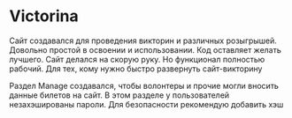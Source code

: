 # Victorina
<title>Сайт-викторина</title>
<p>Сайт создавался для проведения викторин и различных розыгрышей. Довольно простой в освоении и использовании. Код оставляет желать лучшего. Сайт делался на скорую руку. Но функционал полностью рабочий. Для тех, кому нужно быстро развернуть сайт-викторину</p>
<p>Раздел Manage создавался, чтобы волонтеры и прочие могли вносить данные билетов на сайт. В этом разделе у пользователей незахэшированы пароли. Для безопасности рекомендую добавить хэш</p>
